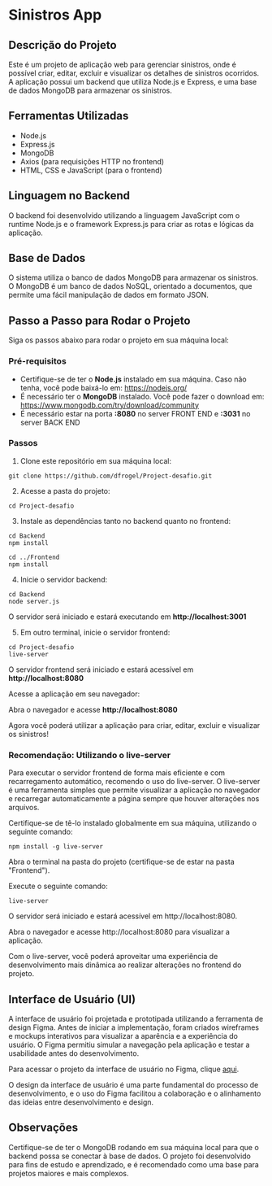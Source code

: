 # Sinistros App

## Descrição do Projeto
Este é um projeto de aplicação web para gerenciar sinistros, onde é possível criar, editar, excluir e visualizar os detalhes de sinistros ocorridos. A aplicação possui um backend que utiliza Node.js e Express, e uma base de dados MongoDB para armazenar os sinistros.

## Ferramentas Utilizadas
- Node.js
- Express.js
- MongoDB
- Axios (para requisições HTTP no frontend)
- HTML, CSS e JavaScript (para o frontend)

## Linguagem no Backend
O backend foi desenvolvido utilizando a linguagem JavaScript com o runtime Node.js e o framework Express.js para criar as rotas e lógicas da aplicação.

## Base de Dados
O sistema utiliza o banco de dados MongoDB para armazenar os sinistros. O MongoDB é um banco de dados NoSQL, orientado a documentos, que permite uma fácil manipulação de dados em formato JSON.

## Passo a Passo para Rodar o Projeto
Siga os passos abaixo para rodar o projeto em sua máquina local:

### Pré-requisitos
- Certifique-se de ter o **Node.js** instalado em sua máquina. Caso não tenha, você pode baixá-lo em: https://nodejs.org/
- É necessário ter o **MongoDB** instalado. Você pode fazer o download em: https://www.mongodb.com/try/download/community
- É necessário estar na porta **:8080** no server FRONT END e **:3031** no server BACK END

### Passos
1. Clone este repositório em sua máquina local:
```
git clone https://github.com/dfrogel/Project-desafio.git
```

2. Acesse a pasta do projeto:
```
cd Project-desafio
```

3. Instale as dependências tanto no backend quanto no frontend:
```
cd Backend
npm install

cd ../Frontend
npm install
```

4. Inicie o servidor backend:
```
cd Backend
node server.js
```

O servidor será iniciado e estará executando em **http://localhost:3001**

5. Em outro terminal, inicie o servidor frontend:
```
cd Project-desafio
live-server
```
O servidor frontend será iniciado e estará acessível em **http://localhost:8080**

Acesse a aplicação em seu navegador:

Abra o navegador e acesse **http://localhost:8080**

Agora você poderá utilizar a aplicação para criar, editar, excluir e visualizar os sinistros!

### Recomendação: Utilizando o live-server
Para executar o servidor frontend de forma mais eficiente e com recarregamento automático, recomendo o uso do live-server. O live-server é uma ferramenta simples que permite visualizar a aplicação no navegador e recarregar automaticamente a página sempre que houver alterações nos arquivos.

Certifique-se de tê-lo instalado globalmente em sua máquina, utilizando o seguinte comando:

```
npm install -g live-server
```

Abra o terminal na pasta do projeto (certifique-se de estar na pasta "Frontend").

Execute o seguinte comando:
```
live-server
```
O servidor será iniciado e estará acessível em http://localhost:8080.

Abra o navegador e acesse http://localhost:8080 para visualizar a aplicação.

Com o live-server, você poderá aproveitar uma experiência de desenvolvimento mais dinâmica ao realizar alterações no frontend do projeto.

## Interface de Usuário (UI)
A interface de usuário foi projetada e prototipada utilizando a ferramenta de design Figma. Antes de iniciar a implementação, foram criados wireframes e mockups interativos para visualizar a aparência e a experiência do usuário. O Figma permitiu simular a navegação pela aplicação e testar a usabilidade antes do desenvolvimento.

Para acessar o projeto da interface de usuário no Figma, clique [aqui](https://www.figma.com/file/jAgO1NQFYdHzVWxdxdl7t9/Untitled?type=design&node-id=5%3A200&mode=design&t=znx016G4J7azLu4r-1
).

O design da interface de usuário é uma parte fundamental do processo de desenvolvimento, e o uso do Figma facilitou a colaboração e o alinhamento das ideias entre desenvolvimento e design.

## Observações
Certifique-se de ter o MongoDB rodando em sua máquina local para que o backend possa se conectar à base de dados.
O projeto foi desenvolvido para fins de estudo e aprendizado, e é recomendado como uma base para projetos maiores e mais complexos.
